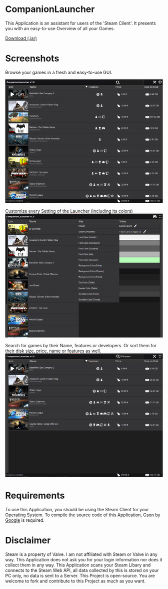 # CompanionLauncher

This Application is an assistant for users of the 'Steam Client'. It presents you with an easy-to-use Overview of all your Games.

[Download (.jar)](https://github.com/TheBusyBiscuit/CompanionLauncher/releases)

# Screenshots

Browse your games in a fresh and easy-to-use GUI.

![Games Library](https://raw.githubusercontent.com/TheBusyBiscuit/CompanionLauncher/master/images/Library.png)

Customize every Setting of the Launcher (including its colors)
![Settings Screen](https://raw.githubusercontent.com/TheBusyBiscuit/CompanionLauncher/master/images/Settings.png)

Search for games by their Name, features or developers.
Or sort them for their disk size, price, name or features as well.
![Search](https://raw.githubusercontent.com/TheBusyBiscuit/CompanionLauncher/master/images/Search.png)

# Requirements

To use this Application, you should be using the Steam Client for your Operating System.
To compile the source code of this Application, [Gson by Google](https://github.com/google/gson) is required.

# Disclaimer

Steam is a property of Valve.
I am not affiliated with Steam or Valve in any way.
This Application does not ask you for your login information nor does it collect them in any way.
This Application scans your Steam Libary and connects to the Steam Web API, all data collected
by this is stored on your PC only, no data is sent to a Server.
This Project is open-source.
You are welcome to fork and contribute to this Project as much as you want.